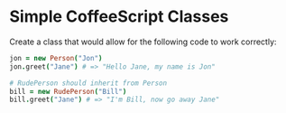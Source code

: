 # Simple CoffeeScript Classes

Create a class that would allow for the following code to work correctly:

```coffeescript
jon = new Person("Jon")
jon.greet("Jane") # => "Hello Jane, my name is Jon"

# RudePerson should inherit from Person
bill = new RudePerson("Bill")
bill.greet("Jane") # => "I'm Bill, now go away Jane"
```

